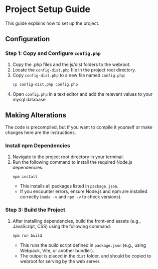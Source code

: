 # Project Setup Guide

This guide explains how to set up the project.

## Configuration

### Step 1: Copy and Configure `config.php`
1. Copy the .php files and the js/dist folders to the webroot.
2. Locate the `config-dist.php` file in the project root directory.
3. Copy `config-dist.php` to a new file named `config.php`:
   ```bash
   cp config-dist.php config.php
   ```
4. Open `config.php` in a text editor and add the relevant values to your mysql database.

## Making Alterations

The code is precompiled, but if you want to compile it yourself or make changes here are the instructions.

### Install npm Dependencies
1. Navigate to the project root directory in your terminal.
2. Run the following command to install the required Node.js dependencies:
   ```bash
   npm install
   ```
   - This installs all packages listed in `package.json`.
   - If you encounter errors, ensure Node.js and npm are installed correctly (`node -v` and `npm -v` to check versions).

### Step 3: Build the Project
1. After installing dependencies, build the front-end assets (e.g., JavaScript, CSS) using the following command:
   ```bash
   npm run build
   ```
   - This runs the build script defined in `package.json` (e.g., using Webpack, Vite, or another bundler).
   - The output is placed in the `dist` folder, and should be copied to webroot for serving by the web server.
